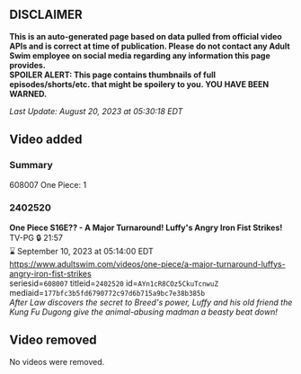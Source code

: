 ## DISCLAIMER
**This is an auto-generated page based on data pulled from official video APIs and is correct at time of publication. Please do not contact any Adult Swim employee on social media regarding any information this page provides.**  
**SPOILER ALERT: This page contains thumbnails of full episodes/shorts/etc. that might be spoilery to you. YOU HAVE BEEN WARNED.**  

_Last Update: August 20, 2023 at 05:30:18 EDT_
## Video added
### Summary
608007 One Piece: 1  
### 2402520
**One Piece S16E?? - A Major Turnaround! Luffy's Angry Iron Fist Strikes!**  
TV-PG 🔒 21:57  
⌛ September 10, 2023 at 05:14:00 EDT  
https://www.adultswim.com/videos/one-piece/a-major-turnaround-luffys-angry-iron-fist-strikes  
seriesid=`608007` titleid=`2402520` id=`AYn1cR8COz5CkuTcnwuZ` mediaid=`177bfc3b5fd6790772c97d6b715a9bc7e38b385b`  
_After Law discovers the secret to Breed's power, Luffy and his old friend the Kung Fu Dugong give the animal-abusing madman a beasty beat down!_  
## Video removed
No videos were removed.  
